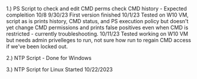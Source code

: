 1.) PS Script to check and edit CMD perms check CMD history - Expected compleition 10/8 
9/30/23
First version finished
10/1/23
Tested on W10 VM, script as is prints history, CMD status, and PS execution policy but doesn't yet change CMD permissions and prints false positives even when CMD is restricted - currently troubleshooting.
10/11/23
Tested working on W10 VM but needs admin privelleges to run, not sure how run to regain CMD access if we've been locked out. 


2.) NTP Script - Done for Windows

3.) NTP Script for Linux Started 10/22/2023

